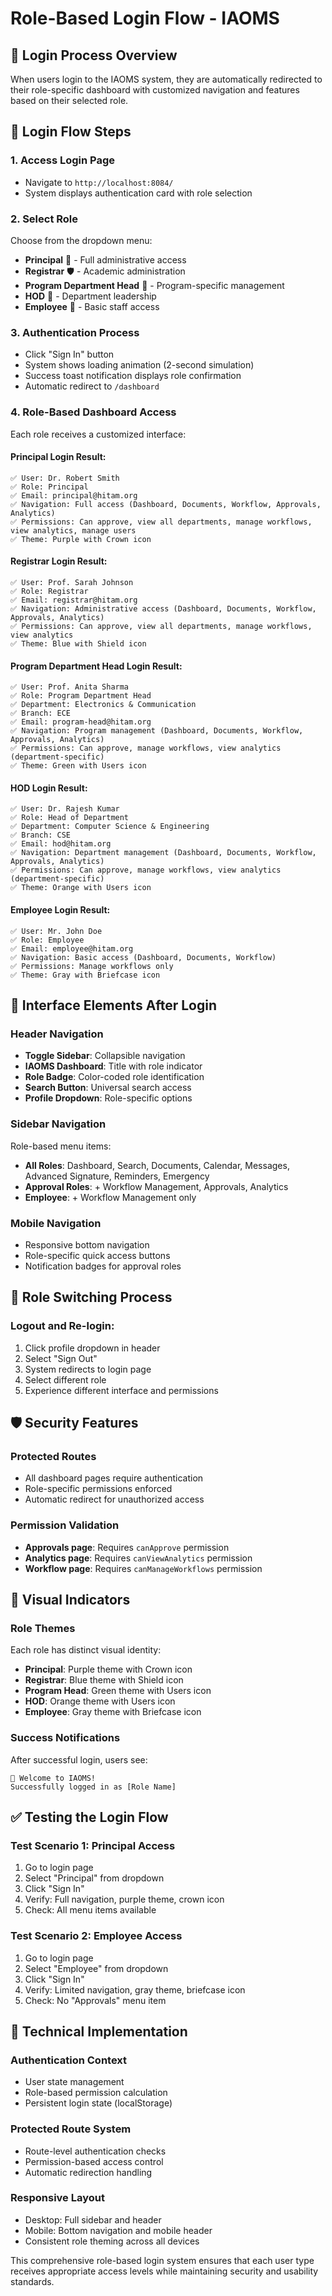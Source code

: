 # Role-Based Login Flow - IAOMS

## 🔐 Login Process Overview

When users login to the IAOMS system, they are automatically redirected to their role-specific dashboard with customized navigation and features based on their selected role.

## 🎯 Login Flow Steps

### 1. **Access Login Page**
- Navigate to `http://localhost:8084/`
- System displays authentication card with role selection

### 2. **Select Role**
Choose from the dropdown menu:
- **Principal** 👑 - Full administrative access
- **Registrar** 🛡️ - Academic administration 
- **Program Department Head** 👥 - Program-specific management
- **HOD** 👥 - Department leadership
- **Employee** 💼 - Basic staff access

### 3. **Authentication Process**
- Click "Sign In" button
- System shows loading animation (2-second simulation)
- Success toast notification displays role confirmation
- Automatic redirect to `/dashboard`

### 4. **Role-Based Dashboard Access**
Each role receives a customized interface:

#### **Principal Login Result:**
```
✅ User: Dr. Robert Smith
✅ Role: Principal  
✅ Email: principal@hitam.org
✅ Navigation: Full access (Dashboard, Documents, Workflow, Approvals, Analytics)
✅ Permissions: Can approve, view all departments, manage workflows, view analytics, manage users
✅ Theme: Purple with Crown icon
```

#### **Registrar Login Result:**
```
✅ User: Prof. Sarah Johnson
✅ Role: Registrar
✅ Email: registrar@hitam.org  
✅ Navigation: Administrative access (Dashboard, Documents, Workflow, Approvals, Analytics)
✅ Permissions: Can approve, view all departments, manage workflows, view analytics
✅ Theme: Blue with Shield icon
```

#### **Program Department Head Login Result:**
```
✅ User: Prof. Anita Sharma
✅ Role: Program Department Head
✅ Department: Electronics & Communication
✅ Branch: ECE
✅ Email: program-head@hitam.org
✅ Navigation: Program management (Dashboard, Documents, Workflow, Approvals, Analytics)
✅ Permissions: Can approve, manage workflows, view analytics (department-specific)
✅ Theme: Green with Users icon
```

#### **HOD Login Result:**
```
✅ User: Dr. Rajesh Kumar
✅ Role: Head of Department
✅ Department: Computer Science & Engineering
✅ Branch: CSE
✅ Email: hod@hitam.org
✅ Navigation: Department management (Dashboard, Documents, Workflow, Approvals, Analytics)
✅ Permissions: Can approve, manage workflows, view analytics (department-specific)
✅ Theme: Orange with Users icon
```

#### **Employee Login Result:**
```
✅ User: Mr. John Doe
✅ Role: Employee
✅ Email: employee@hitam.org
✅ Navigation: Basic access (Dashboard, Documents, Workflow)
✅ Permissions: Manage workflows only
✅ Theme: Gray with Briefcase icon
```

## 📱 Interface Elements After Login

### **Header Navigation**
- **Toggle Sidebar**: Collapsible navigation
- **IAOMS Dashboard**: Title with role indicator
- **Role Badge**: Color-coded role identification
- **Search Button**: Universal search access
- **Profile Dropdown**: Role-specific options

### **Sidebar Navigation**
Role-based menu items:
- **All Roles**: Dashboard, Search, Documents, Calendar, Messages, Advanced Signature, Reminders, Emergency
- **Approval Roles**: + Workflow Management, Approvals, Analytics
- **Employee**: + Workflow Management only

### **Mobile Navigation**
- Responsive bottom navigation
- Role-specific quick access buttons
- Notification badges for approval roles

## 🔄 Role Switching Process

### **Logout and Re-login:**
1. Click profile dropdown in header
2. Select "Sign Out" 
3. System redirects to login page
4. Select different role
5. Experience different interface and permissions

## 🛡️ Security Features

### **Protected Routes**
- All dashboard pages require authentication
- Role-specific permissions enforced
- Automatic redirect for unauthorized access

### **Permission Validation**
- **Approvals page**: Requires `canApprove` permission
- **Analytics page**: Requires `canViewAnalytics` permission  
- **Workflow page**: Requires `canManageWorkflows` permission

## 🎨 Visual Indicators

### **Role Themes**
Each role has distinct visual identity:
- **Principal**: Purple theme with Crown icon
- **Registrar**: Blue theme with Shield icon
- **Program Head**: Green theme with Users icon
- **HOD**: Orange theme with Users icon
- **Employee**: Gray theme with Briefcase icon

### **Success Notifications**
After successful login, users see:
```
🎉 Welcome to IAOMS!
Successfully logged in as [Role Name]
```

## ✅ Testing the Login Flow

### **Test Scenario 1: Principal Access**
1. Go to login page
2. Select "Principal" from dropdown
3. Click "Sign In"
4. Verify: Full navigation, purple theme, crown icon
5. Check: All menu items available

### **Test Scenario 2: Employee Access**
1. Go to login page  
2. Select "Employee" from dropdown
3. Click "Sign In"
4. Verify: Limited navigation, gray theme, briefcase icon
5. Check: No "Approvals" menu item

## 🔧 Technical Implementation

### **Authentication Context**
- User state management
- Role-based permission calculation
- Persistent login state (localStorage)

### **Protected Route System**
- Route-level authentication checks
- Permission-based access control
- Automatic redirection handling

### **Responsive Layout**
- Desktop: Full sidebar and header
- Mobile: Bottom navigation and mobile header
- Consistent role theming across all devices

This comprehensive role-based login system ensures that each user type receives appropriate access levels while maintaining security and usability standards.
